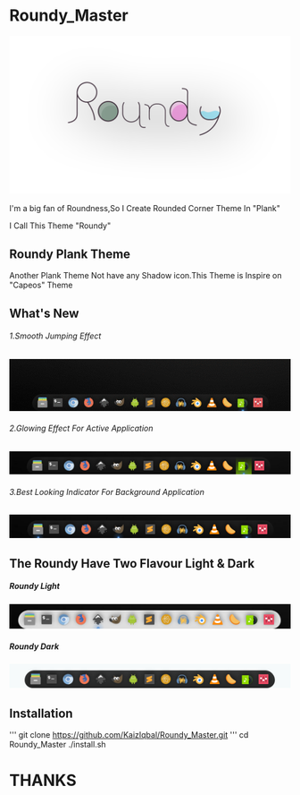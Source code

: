 # Roundy_Master

![alt text](https://github.com/KaizIqbal/Roundy_Master/blob/master/Picture/Roundy_logo.png)

I'm a big fan of Roundness,So I Create Rounded Corner Theme In "Plank"

I Call This Theme "Roundy"

## Roundy Plank Theme
Another Plank Theme Not have any Shadow icon.This Theme is Inspire on "Capeos" Theme


## What's New
 ###### 1.Smooth Jumping Effect <br />
 ![alt text](https://github.com/KaizIqbal/Roundy_Master/blob/master/Picture/Roundy_jump.gif)
 <br />
 
 ###### 2.Glowing Effect For Active Application <br />
 ![alt text](https://github.com/KaizIqbal/Roundy_Master/blob/master/Picture/Roundy_Active.png)
 <br />
 
 ###### 3.Best Looking Indicator For Background Application <br/>
  ![alt text](https://github.com/KaizIqbal/Roundy_Master/blob/master/Picture/Roundy_Indicator.png)
<br />

## The Roundy Have Two Flavour Light & Dark

##### Roundy Light
![alt text](https://github.com/KaizIqbal/Roundy_Master/blob/master/Picture/Roundy_light.png)

##### Roundy Dark
![alt text](https://github.com/KaizIqbal/Roundy_Master/blob/master/Picture/Roundy_Dark.png)

## Installation
'''
git clone https://github.com/KaizIqbal/Roundy_Master.git
'''
cd Roundy_Master
./install.sh

# THANKS

